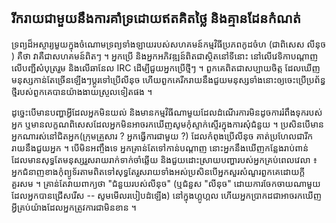 <?php require("../../entete.php");?> <?php require("../../base.php");?> <?php require("../../fonctions.php");?>

<div id="corps">

<h2>រីក​រាយ​ជា​មួយ​នឹង​ការ​គាំទ្រ​ដោយ​ឥត​គិត​ថ្លៃ​ និង​គ្មាន​ដែន​កំណត់​</h2>

<p>ទ្រព្យ​ដ៏​អស្ចារ្យ​មួយ​ក្នុង​ចំណោម​ទ្រព្យ​ទាំង​ឡាយរបស់​សហគមន៍​កម្មវិធី​ប្រភព​កូដ​ចំហ (ជា​ពិសេស​ លីនុច​)
គឺ​ថា​ ​វាគឺ​​​ជា​សហគមន៍​ពិត​ៗ​ ។ អ្នក​ប្រើ និង​អ្នក​អភិវឌ្ឍន៍​ 
ពិត​ជា​ស្ថិត​នៅ​ទី​នោះ​​ នៅ​លើ​វេទិកា​បណ្ដាញ​  លើ​បញ្ជី​សំបុត្រ​រួម និង​​លើ​ឆានែល IRC  
ដើម្បី​ជួយ​​​អ្នក​ប្រើ​ថ្មីៗ ។ ពួក​គេ​ពិត​ជា​​​សប្បាយ​ចិត្ត​ ដែល​ឃើញ​មនុស្ស​កាន់​តែច្រើន​ឡើង​ៗ​ 
ប្តូរ​ទៅ​ប្រើ​លីនុច​ ហើយ​ពួក​គេ​រីក​រាយ​នឹងជួយ​មនុស្ស​​ទាំង​នោះ​ឲ្យ​ចេះ​ប្រើ​ប្រព័ន្ធ​ថ្មី​របស់​ពួក​គេ​បាន​យ៉ាងងាយ​ស្រួល​ទៀត​ផង​ ។</p>

<p>ដូច្នេះ​បើ​មាន​បញ្ហា​អ្វី​ដែល​អ្នក​មិន​យល់​ និង​មាន​​កម្មវិធី​ណា​មួយ​ដែល​ដំណើរ​ការ​មិន​ដូច​ 
ការ​រំពឹង​ទុក​របស់​អ្នក​ ឬ​មាន​លក្ខណពិសេស​ដែល​អ្នក​មិន​អាច​រក​ឃើញ​ 
សូមកុំ​ស្ទាក់ស្ទើរ​ក្នុង​ការ​​​សុំ​ជំនួយ​ ។ ប្រសិន​បើ​មាន​អ្នក​ណា​រស់​នៅ​ជិត​អ្នក​ 
 (ក្រុម​គ្រួសារ​ ? អ្នក​ធ្វើការ​ជា​មួយ ​?) ដែល​កំពុង​ប្រើ​លីនុច​ គាត់​​ប្រហែល​ជា​រីក​រាយ​នឹង​​ 
ជួយ​អ្នក​​​ ។ បើ​មិន​អញ្ចឹងទេ អ្នក​គ្រាន់​តែ​ទៅ​កាន់​​បណ្តាញ​ នោះ​អ្នក​នឹង​ឃើញ​
កន្លែង​រាប់​ពាន់​ ដែល​មាន​សុទ្ធតែ​មនុស្ស​​រួស​រាយ​រាក់​ទាក់​ចាំ​ឆ្លើយ​​ និង​ជួយ​
ដោះ​ស្រាយ​បញ្ហា​របស់​អ្ន​ក​​​គ្រប់​ពេល​វេលា​ ៖ អ្នក​ជំនាញ​ខាង​កុំព្យូទ័រ​តាម​ពិត​ទៅ​សុទ្ធ​តែ​រួស​រាយ​ទាំង​អស់​
ប្រសិន​បើ​អ្នក​សួ​រ​សំណួរ​ពួក​គេ​​ដោយ​ក្តី​គួរសម ។ គ្រាន់​តែ​វាយ​​ពាក្យ​ថា​ "ជំនួយ​របស់​លីនុច​" (ឬ​
ជំនួស​​ "លីនុច​" ដោយ​​ការ​ចែក​ចាយ​ណា​មួយ​ដែល​អ្នក​បាន​ជ្រើស​រើស  -- សូម​មើល​របៀប​ 
ដំឡើង​) នៅ​ក្នុង​ហ្គូហ្គល​ ហើយ​អ្នក​ប្រាកដ​ជា​អាច​រក​ឃើញ​អ្វី​គ្រប់​យ៉ាង​ដែល​អ្ន​កត្រូវ​ការ​ជា​មិន​ខាន​ ។</p>

</div>


